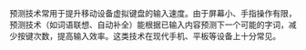预测技术常用于提升移动设备虚拟键盘的输入速度。由于屏幕小、手指操作有限，预测技术（如词语联想、自动补全）能根据已输入内容预测下一个可能的字词，减少按键次数，提高输入效率。这类技术在现代手机、平板等设备上十分常见。